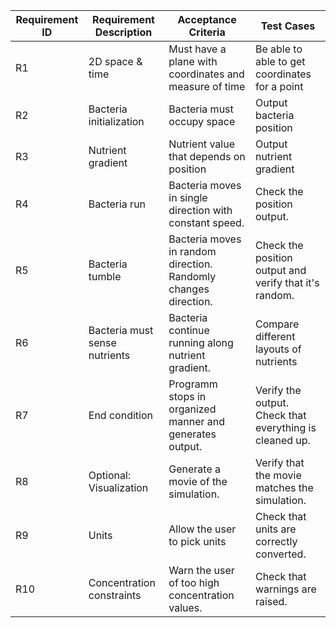 | Requirement ID | Requirement Description | Acceptance Criteria | Test Cases |
|----------------|-------------------------|---------------------|------------|
|R1              | 2D space & time         |Must have a plane with coordinates and measure of time| Be able to able to get coordinates for a point|
|R2              | Bacteria initialization |Bacteria must occupy space| Output bacteria position |
|R3              | Nutrient gradient       |Nutrient value that depends on position | Output nutrient gradient |
|R4              | Bacteria run  |Bacteria moves in single direction with constant speed. | Check the position output.|
|R5              | Bacteria tumble         |Bacteria moves in random direction. Randomly changes direction. | Check the position output and verify that it's random.|
|R6              | Bacteria must sense nutrients | Bacteria continue running along nutrient gradient.|Compare different layouts of nutrients
|R7              | End condition | Programm stops in organized manner and generates output. | Verify the output. Check that everything is cleaned up.
|R8              | Optional: Visualization | Generate a movie of the simulation. | Verify that the movie matches the simulation.
|R9              | Units                   | Allow the user to pick units | Check that units are correctly converted. 
|R10             | Concentration constraints | Warn the user of too high concentration values. | Check that warnings are raised.
